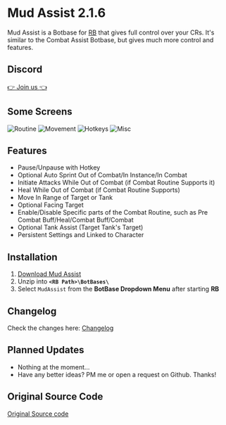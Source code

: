 
# Mud Assist 2.1.6
Mud Assist is a Botbase for [RB](http://rebornbuddy.com) that gives full control over your CRs.
It's similar to the Combat Assist Botbase, but gives much more control and features.

## Discord
[:point_right: Join us :point_left:](https://discord.gg/YmzsEGm)

## Some Screens
![Routine](http://i.imgur.com/2krPGex.png)
![Movement](http://i.imgur.com/hipkyAY.png)
![Hotkeys](http://i.imgur.com/sL8Jwhs.png)
![Misc](http://i.imgur.com/8tDxFf5.png)

## Features
- Pause/Unpause with Hotkey
- Optional Auto Sprint Out of Combat/In Instance/In Combat
- Initiate Attacks While Out of Combat (if Combat Routine Supports it)
- Heal While Out of Combat (if Combat Routine Supports)
- Move In Range of Target or Tank
- Optional Facing Target
- Enable/Disable Specific parts of the Combat Routine, such as Pre Combat Buff/Heal/Combat Buff/Combat
- Optional Tank Assist (Target Tank's Target)
- Persistent Settings and Linked to Character

## Installation
1. [Download Mud Assist](https://github.com/miracle091/mudassist/archive/master.zip)
2. Unzip into **`<RB Path>\BotBases\`**
3. Select `MudAssist` from the **BotBase Dropdown Menu** after starting **RB**

## Changelog
Check the changes here: [Changelog](https://github.com/miracle091/mudassist/blob/master/changelog.md)

## Planned Updates
- Nothing at the moment...
- Have any better ideas? PM me or open a request on Github. Thanks!

## Original Source Code
[Original Source code](https://github.com/mudbuddy/mud/)

